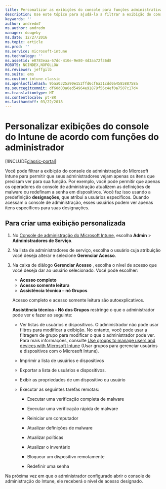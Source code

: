```yaml
---
title: Personalizar as exibições do console para funções administrativas
description: Use este tópico para ajudá-lo a filtrar a exibição do console de administração do Intune para permitir que seus administradores vejam apenas os itens necessários para sua função.
keywords: ''
author: andredm7
ms.author: andredm
manager: dougeby
ms.date: 12/27/2016
ms.topic: article
ms.prod: ''
ms.service: microsoft-intune
ms.technology: ''
ms.assetid: e0783eaa-67dc-410e-9e80-4d3aa72f36d8
ROBOTS: NOINDEX,NOFOLLOW
ms.reviewer: jeffgilb
ms.suite: ems
ms.custom: intune-classic
ms.openlocfilehash: 9baa0325a90e152ffd6cf6a31cdd0a458588758a
ms.sourcegitcommit: df60d03a0ed54964e91879f56c4ef0a7507c17d4
ms.translationtype: HT
ms.contentlocale: pt-BR
ms.lasthandoff: 03/22/2018
---
```

# <a name="customize-intune-console-views-according-to-admin-roles"></a>Personalizar exibições do console do Intune de acordo com funções do administrador

[!INCLUDE[classic-portal](../includes/classic-portal.md)]

Você pode filtrar a exibição do console de administração do Microsoft Intune para permitir que seus administradores vejam apenas os itens que precisam ver para sua função. Por exemplo, você pode permitir que apenas os operadores do console de administração atualizem as definições de malware ou redefinam a senha em dispositivos. Você faz isso usando a predefinição **designações**, que atribui a usuários específicos. Quando acessam o console de administração, esses usuários podem ver apenas itens específicos para suas designações.

## <a name="to-create-a-custom-view"></a>Para criar uma exibição personalizada

1.  No [Console de administração do Microsoft Intune](https://manage.microsoft.com), escolha **Admin** &gt; **Administradores de Serviço**.

2.  Na lista de administradores de serviço, escolha o usuário cuja atribuição você deseja alterar e selecione **Gerenciar Acesso**.

3.  Na caixa de diálogo **Gerenciar Acesso** , escolha o nível de acesso que você deseja dar ao usuário selecionado. Você pode escolher:

    -   **Acesso completo**
    -   **Acesso somente leitura**
    -   **Assistência técnica – nó Grupos**

    Acesso completo e acesso somente leitura são autoexplicativos. <!--- **Helpdesk - Groups Node** allows users to choose from one of the following designations that provide custom levels of access to the Intune admin console:--->

    **Assistência técnica - Nó dos Grupos** restringe o que o administrador pode ver e fazer ao seguinte:

    -   Ver listas de usuários e dispositivos. O administrador não pode usar filtros para modificar a exibição. No entanto, você pode usar a filtragem de grupo para modificar o que o administrador pode ver. Para mais informações, consulte [Use groups to manage users and devices with Microsoft Intune](use-groups-to-manage-users-and-devices-with-microsoft-intune.md) (Usar grupos para gerenciar usuários e dispositivos com o Microsoft Intune).

    -   Imprimir a lista de usuários e dispositivos

    -   Exportar a lista de usuários e dispositivos.

    -   Exibir as propriedades de um dispositivo ou usuário

    -   Executar as seguintes tarefas remotas:

        -   Executar uma verificação completa de malware

        -   Executar uma verificação rápida de malware

        -   Reiniciar um computador

        -   Atualizar definições de malware

        -   Atualizar políticas

        -   Atualizar o inventário

        -   Bloquear um dispositivo remotamente

        -   Redefinir uma senha

Na próxima vez em que o administrador configurado abrir o console de administração do Intune, ele receberá o nível de acesso designado.
